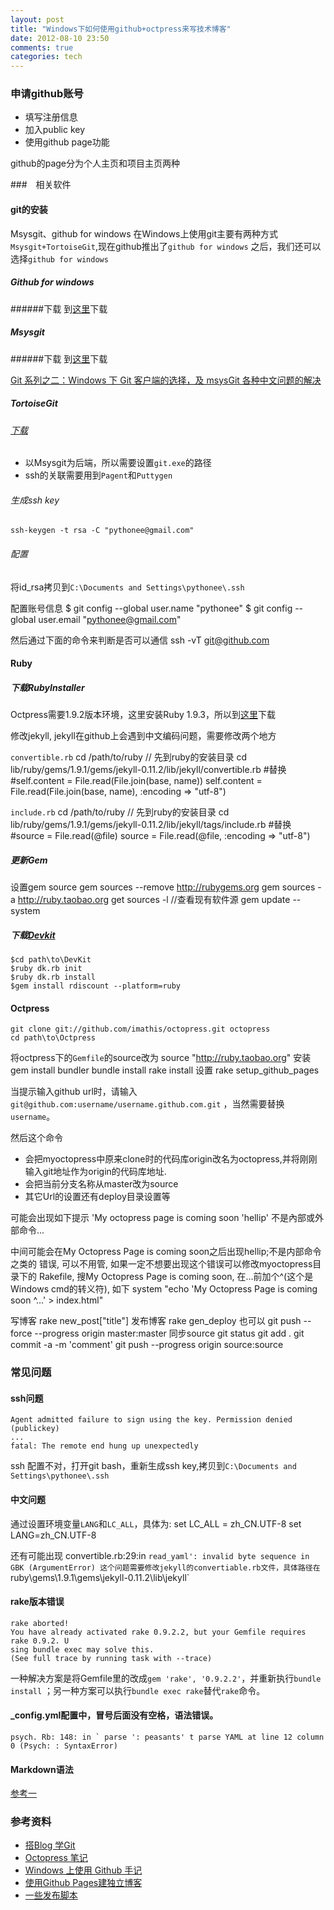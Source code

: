 ```yaml
---
layout: post
title: "Windows下如何使用github+octpress来写技术博客"
date: 2012-08-10 23:50
comments: true
categories: tech 
---
```


### 申请github账号

* 填写注册信息
* 加入public key
* 使用github page功能

github的page分为个人主页和项目主页两种


###　相关软件

#### git的安装
Msysgit、github for windows
在Windows上使用git主要有两种方式`Msysgit+TortoiseGit`,现在github推出了`github for
windows` 之后，我们还可以选择`github for windows`

##### Github for windows
######下载
到[这里](http://windows.github.com/)下载

##### Msysgit
######下载
到[这里](https://code.google.com/p/msysgit/)下载

[Git 系列之二：Windows 下 Git 客户端的选择，及 msysGit 各种中文问题的解决
](http://wangcongming.info/2010/07/windows-%E4%B8%8B-git-%E5%AE%A2%E6%88%B7%E7%AB%AF%E7%9A%84%E9%80%89%E6%8B%A9%EF%BC%8C%E5%8F%8A-msysgit-%E5%90%84%E7%A7%8D%E4%B8%AD%E6%96%87%E9%97%AE%E9%A2%98%E7%9A%84%E8%A7%A3%E5%86%B3/)



##### TortoiseGit
###### [下载](https://code.google.com/p/tortoisegit/)

* 以Msysgit为后端，所以需要设置`git.exe`的路径
* ssh的关联需要用到`Pagent`和`Puttygen`

###### 生成ssh key
    ssh-keygen -t rsa -C "pythonee@gmail.com"
###### 配置
将id_rsa拷贝到`C:\Documents and Settings\pythonee\.ssh`

配置账号信息
    $ git config --global user.name "pythonee"
    $ git config --global user.email "pythonee@gmail.com"

然后通过下面的命令来判断是否可以通信
    ssh -vT git@github.com

#### Ruby
##### 下载RubyInstaller
Octpress需要1.9.2版本环境，这里安装Ruby 1.9.3，所以到[这里](http://rubyforge.org/projects/rubyinstaller/ )下载

修改jekyll, jekyll在github上会遇到中文编码问题，需要修改两个地方

`convertible.rb`
    cd /path/to/ruby  // 先到ruby的安装目录
    cd lib/ruby/gems/1.9.1/gems/jekyll-0.11.2/lib/jekyll/convertible.rb 
    #替换
    #self.content = File.read(File.join(base, name))
    self.content = File.read(File.join(base, name), :encoding => "utf-8")

`include.rb`
    cd /path/to/ruby  // 先到ruby的安装目录
    cd lib/ruby/gems/1.9.1/gems/jekyll-0.11.2/lib/jekyll/tags/include.rb 
    #替换
    #source = File.read(@file)
    source = File.read(@file, :encoding => "utf-8")


##### 更新Gem
设置gem source
    gem sources --remove http://rubygems.org
    gem sources -a http://ruby.taobao.org
    get sources -l //查看现有软件源
    gem update --system

##### 下载[Devkit](https://github.com/oneclick/rubyinstaller/downloads/)
    $cd path\to\DevKit
    $ruby dk.rb init
    $ruby dk.rb install
    $gem install rdiscount --platform=ruby

#### Octpress
    git clone git://github.com/imathis/octopress.git octopress 
    cd path\to\Octpress
将octpress下的`Gemfile`的source改为
    source "http://ruby.taobao.org"
安装
    gem install bundler
    bundle install
    rake install
设置
    rake setup_github_pages

当提示输入github url时，请输入
`git@github.com:username/username.github.com.git`
，当然需要替换`username`。

然后这个命令

* 会把myoctopress中原来clone时的代码库origin改名为octopress,并将刚刚输入git地址作为origin的代码库地址.
* 会把当前分支名称从master改为source
* 其它Url的设置还有deploy目录设置等

可能会出现如下提示
    'My octopress page is coming soon
    'hellip' 不是內部或外部命令...

中间可能会在My Octopress Page is coming soon之后出现hellip;不是内部命令之类的
错误, 可以不用管, 如果一定不想要出现这个错误可以修改myoctopress目录下的
Rakefile, 搜My Octopress Page is coming soon, 在&hellip;前加个^(这个是Windows
cmd的转义符), 如下
    system "echo 'My Octopress Page is coming soon ^&hellip;' > index.html"

写博客
    rake new_post["title"]
发布博客
    rake gen_deploy
也可以
    git push --force --progress origin master:master
同步source
    git status
    git add .
    git commit -a -m 'comment'
    git push --progress origin source:source

### 常见问题
#### ssh问题
    Agent admitted failure to sign using the key. Permission denied (publickey)
    ...
    fatal: The remote end hung up unexpectedly

ssh 配置不对，打开git bash，重新生成ssh key,拷贝到`C:\Documents and Settings\pythonee\.ssh`


#### 中文问题
通过设置环境变量`LANG`和`LC_ALL`，具体为:
    set LC_ALL = zh_CN.UTF-8
    set LANG=zh_CN.UTF-8

还有可能出现
    convertible.rb:29:in `read_yaml': invalid byte sequence in GBK (ArgumentError)
这个问题需要修改jekyll的convertiable.rb文件，具体路径在`ruby\gems\1.9.1\gems\jekyll-0.11.2\lib\jekyll`

#### rake版本错误
    rake aborted!
    You have already activated rake 0.9.2.2, but your Gemfile requires rake 0.9.2. U
    sing bundle exec may solve this.
    (See full trace by running task with --trace)

一种解决方案是将Gemfile里的改成`gem 'rake', '0.9.2.2'`，并重新执行`bundle install`
；另一种方案可以执行`bundle exec rake`替代`rake`命令。
    
#### _config.yml配置中，冒号后面没有空格，语法错误。 
    psych. Rb: 148: in ` parse ': peasants' t parse YAML at line 12 column 0 (Psych: : SyntaxError) 

#### Markdown语法
[参考一](http://wowubuntu.com/markdown/)


### 参考资料
* [搭Blog 学Git](http://shanewfx.github.com/blog/2012/02/16/bulid-blog-by-octopress/)
* [Octopress 笔记](http://netwjx.github.com/blog/2012/03/18/octopress-note/)
* [Windows 上使用 Github 手记](http://interjc.net/archives/2011/09/05/using-github-on-windows.html)
* [使用Github Pages建独立博客](http://beiyuu.com/github-pages/)
* [一些发布脚本](http://hopes4.me/blog/post-octopress-via-sh-script/)

